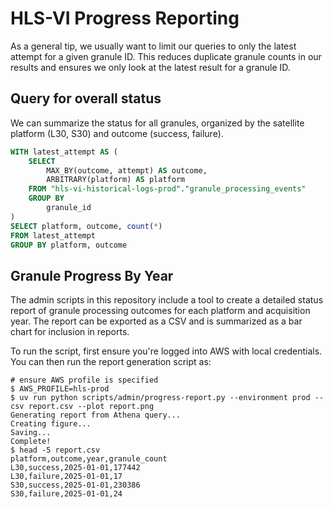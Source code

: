 # HLS-VI Progress Reporting

As a general tip, we usually want to limit our queries to only the latest attempt for a given granule ID. This reduces
duplicate granule counts in our results and ensures we only look at the latest result for a granule ID.

## Query for overall status

We can summarize the status for all granules, organized by the satellite platform (L30, S30) and outcome (success,
failure).

```sql
WITH latest_attempt AS (
    SELECT
        MAX_BY(outcome, attempt) AS outcome,
        ARBITRARY(platform) AS platform
    FROM "hls-vi-historical-logs-prod"."granule_processing_events"
    GROUP BY
        granule_id
)
SELECT platform, outcome, count(*)
FROM latest_attempt
GROUP BY platform, outcome
```

## Granule Progress By Year

The admin scripts in this repository include a tool to create a detailed status report of granule processing outcomes for each platform and acquisition year. The report can be exported as a CSV and is summarized as a bar chart for inclusion in reports.

To run the script, first ensure you're logged into AWS with local credentials. You can then run the report generation
script as:

```shell
# ensure AWS profile is specified
$ AWS_PROFILE=hls-prod
$ uv run python scripts/admin/progress-report.py --environment prod --csv report.csv --plot report.png
Generating report from Athena query...
Creating figure...
Saving...
Complete!
$ head -5 report.csv
platform,outcome,year,granule_count
L30,success,2025-01-01,177442
L30,failure,2025-01-01,17
S30,success,2025-01-01,230386
S30,failure,2025-01-01,24
```
